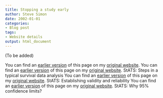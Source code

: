 ```yaml
---
title: Stopping a study early
author: Steve Simon
date: 2002-01-01
categories:
- Blog post
tags:
- Website details
output: html_document
---
```


(To be added)

<!---More--->

You can find an [earlier version](http://www.pmean.com/02/stopearly.html) of this page on my [original website](http://www.pmean.com/original_site.html).
You can find an [earlier version](http://www.pmean.com/02/survival.html) of this page on my [original website](http://www.pmean.com/original_site.html). StATS: Steps in a typical survival data analysis
You can find an [earlier version](http://www.pmean.com/02/validity.html) of this page on my [original website](http://www.pmean.com/original_site.html). StATS: Establishing validity and reliability
You can find an [earlier version](http://www.pmean.com/02/why95.html) of this page on my [original website](http://www.pmean.com/original_site.html). StATS: Why 95% confidence limits?